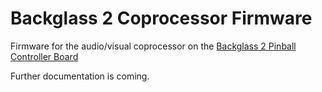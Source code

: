 # Backglass 2 Coprocessor Firmware

Firmware for the audio/visual coprocessor on the [Backglass 2 Pinball Controller Board](https://github.com/AESTHET1C/Backglass-2)

Further documentation is coming.